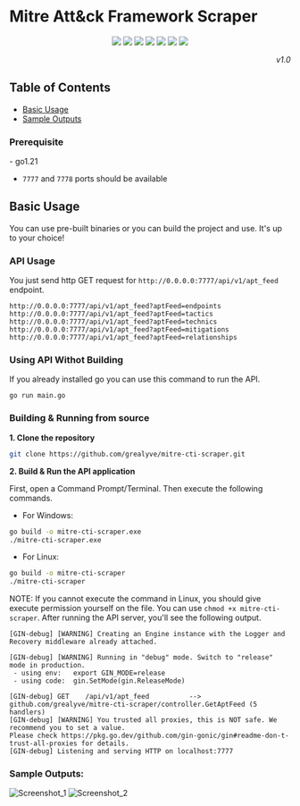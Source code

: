 # Mitre Att&ck Framework Scraper

<div align="center">
  <img name="mit-license" src="https://img.shields.io/badge/License-MIT-yellow.svg">
  <img name="version" src="https://img.shields.io/badge/version-1.0.0-blue">
  <img name="issues" src="https://img.shields.io/github/issues/ChistaDev/Chista">
  <img name="maintained-yes" src="https://img.shields.io/badge/Maintained%3F-yes-green.svg">
  <img name="made-with-go" src="https://img.shields.io/badge/Made%20with-Go-1f425f.svg">
  <img name="open-source" src="https://badges.frapsoft.com/os/v1/open-source.svg?v=103">
  <img name="goreport" src="https://goreportcard.com/badge/gojp/goreportcard">
</div>

<p align="right"><i>v1.0</i></p>

## Table of Contents  

- [Basic Usage](#basic-usage)
- [Sample Outputs](#sample-outputs)

<h3>Prerequisite</h3>
- go1.21

- `7777` and `7778` ports should be available

<h2>Basic Usage</h2>
You can use pre-built binaries or you can build the project and use. It's up to your choice!

### API Usage
You just send http GET request for `http://0.0.0.0:7777/api/v1/apt_feed` endpoint. 
```
http://0.0.0.0:7777/api/v1/apt_feed?aptFeed=endpoints
http://0.0.0.0:7777/api/v1/apt_feed?aptFeed=tactics
http://0.0.0.0:7777/api/v1/apt_feed?aptFeed=technics
http://0.0.0.0:7777/api/v1/apt_feed?aptFeed=mitigations
http://0.0.0.0:7777/api/v1/apt_feed?aptFeed=relationships
```

### Using API Withot Building
If you already installed go you can use this command to run the API.

```
go run main.go
```

<h3>Building & Running from source</h3>

**1. Clone the repository**
```sh
git clone https://github.com/grealyve/mitre-cti-scraper.git
```
**2. Build & Run the API application**

First, open a Command Prompt/Terminal. Then execute the following commands.
- For Windows:
```sh
go build -o mitre-cti-scraper.exe
./mitre-cti-scraper.exe
```
- For Linux: 
```sh
go build -o mitre-cti-scraper
./mitre-cti-scraper
```
NOTE: If you cannot execute the command in Linux, you should give execute permission yourself on the file. You can use `chmod +x mitre-cti-scraper`.
After running the API server, you'll see the following output.
```
[GIN-debug] [WARNING] Creating an Engine instance with the Logger and Recovery middleware already attached.

[GIN-debug] [WARNING] Running in "debug" mode. Switch to "release" mode in production.
 - using env:   export GIN_MODE=release
 - using code:  gin.SetMode(gin.ReleaseMode)

[GIN-debug] GET    /api/v1/apt_feed          --> github.com/grealyve/mitre-cti-scraper/controller.GetAptFeed (5 handlers)
[GIN-debug] [WARNING] You trusted all proxies, this is NOT safe. We recommend you to set a value.
Please check https://pkg.go.dev/github.com/gin-gonic/gin#readme-don-t-trust-all-proxies for details.
[GIN-debug] Listening and serving HTTP on localhost:7777
```

### Sample Outputs:
![Screenshot_1](https://github.com/grealyve/mitre-cti-scraper/assets/41903311/da032a73-a068-4b49-addd-1be2ddb80513)
![Screenshot_2](https://github.com/grealyve/mitre-cti-scraper/assets/41903311/c8738643-46ba-44f7-86d5-a16cba7ca927)

